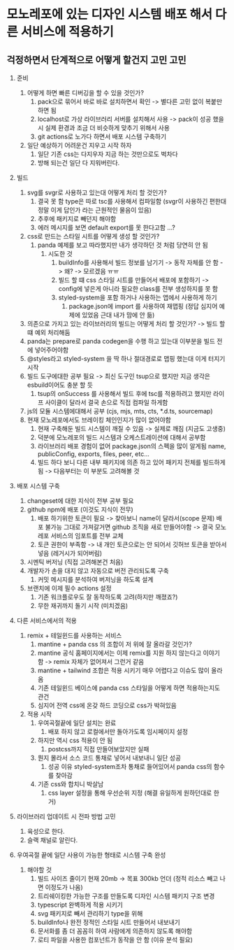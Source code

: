 # 모노레포에 있는 디자인 시스템 배포 해서 다른 서비스에 적용하기

## 걱정하면서 단계적으로 어떻게 할건지 고민 고민

1. 준비

   1. 어떻게 하면 빠른 디버깅을 할 수 있을 것인가?
      1. pack으로 묶어서 바로 바로 설치하면서 확인 -> 별다른 고민 없이 복붙만 하면 됨
      2. localhost로 가상 라이브러리 서버를 설치해서 사용 -> pack이 성공 했을 시 실제 환경과 조금 더 비슷하게 맞추기 위해서 사용
      3. git actions로 노가다 하면서 배포 시스템 구축하기
   2. 일단 예상하기 어려운건 지우고 시작 하자
      1. 일단 기존 css는 다지우자 지금 하는 것만으로도 벅차다
      2. 방해 되는건 일단 다 지워버린다.

2. 빌드

   1. svg를 svgr로 사용하고 있는대 어떻게 처리 할 것인가?
      1. 결국 못 함 type은 따로 tsc를 사용해서 컴파일함 (svgr이 사용하긴 편한대 정말 이게 답인가 라는 근원적인 물음이 있음)
      2. 추후에 패키지로 빼던지 해야함
      3. 에러 메시지를 보면 default export를 못 한다고함 ...?
   2. css로 만드는 스타일 시트를 어떻게 생성 할 것인가?
      1. panda 예제를 보고 따라했지만 내가 생각하던 것 처럼 당연히 안 됨
         1. 시도한 것
            1. buildInfo를 사용해서 빌드 정보를 남기기 -> 동작 자체를 안 함 -> 왜? -> 모르겠음 ㅠㅠ
            2. 빌드 할 떄 css 스타일 시트를 만들어서 배포에 포함하기 -> config에 넣은게 아니라 필요한 class를 전부 생성하지를 못 함
            3. styled-system을 포함 하거나 사용하는 앱에서 사용하게 하기
               1. package.json에 import 를 사용하여 재맵핑 (정답 심지어 예제에 있었음 근대 내가 맘에 안 듦)
   3. 의존으로 가지고 있는 라이브러리의 빌드는 어떻게 처리 할 것인가? -> 빌드 할 떄 예외 처리해둠
   4. panda는 prepare로 panda codegen을 수행 하고 있는대 이부분을 빌드 전에 넣어주어야함
   5. @styles라고 styled-system 을 딱 하나 절대경로로 맵핑 했는대 이게 터지기 시작
   6. 빌드 도구에대한 공부 필요 -> 최신 도구인 tsup으로 했지만 지금 생각은 esbuild이어도 충분 할 듯
      1. tsup의 onSuccess 를 사용해서 빌드 후에 tsc를 적용하려고 했지만 라이프 사이클이 달라서 결국 손으로 직접 컴파일 하게함
   7. js의 모듈 시스템에대해서 공부 (cjs, mjs, mts, cts, \*.d.ts, sourcemap)
   8. 현재 모노레포에서도 브레이킹 체인인지가 많이 없어야함
      1. 현재 구축해둔 빌드 시스템이 깨질 수 있음 -> 실제로 깨짐 (지금도 고생중)
      2. 덕분에 모노레포의 빌드 시스템과 오케스트레이션에 대해서 공부함
      3. 라이브러리 배포 경험이 없어 package.json의 스펙을 많이 알게됨 name, publicConfig, exports, files, peer, etc...
      4. 빌드 하다 보니 다른 내부 패키지에 의존 하고 있어 패키지 전체를 빌드하게 됨 -> 다음부터는 이 부분도 고려해볼 것

3. 배포 시스템 구축

   1. changeset에 대한 지식이 전부 공부 필요
   2. github npm에 배포 (이것도 지식이 전무)
      1. 배포 하기위한 토큰이 필요 -> 찾아보니 name이 달라서(scope 문제) 배포 불가능 그대로 가져갈거면 github 조직을 새로 만들어야함 -> 결국
         모노레포 서비스의 임포트를 전부 교체
      2. 토큰 권한이 부족함 -> 내 개인 토큰으로는 안 되어서 깃허브 토큰을 받아서 넣음 (레거시가 되어버림)
   3. 시멘틱 버저닝 (직접 고려해본건 처음)
   4. 개발자가 손을 대지 않고 자동으로 버전 관리되도록 구축
      1. 커밋 메시지를 분석하여 버저닝을 하도록 설계
   5. 브랜치에 이제 필수 actions 설정
      1. 기존 워크플로우도 잘 동작하도록 고려(하지만 깨졌죠?)
      2. 무한 재귀까지 돌기 시작 (미치겠음)

4. 다른 서비스에서의 적용

   1. remix + 테일윈드를 사용하는 서비스
      1. mantine + panda css 의 조합이 저 위에 잘 올라갈 것인가?
      2. mantine 공식 홈페이지에서는 이제 remix를 지원 하지 않는다고 이야기 함 -> remix 자체가 없어져서 그런거 같음
      3. mantine + tailwind 조합은 적용 시키기 매우 어렵다고 이슈도 많이 올라옴
      4. 기존 테일윈드 베이스에 panda css 스타일을 어떻게 하면 적용하는지도 관건
      5. 심지어 전역 css에 온갖 하드 코딩으로 css가 박혀있음
   2. 적용 시작
      1. 우여곡절끝에 일단 설치는 완료
         1. 배포 하지 않고 로컬에서만 돌아가도록 임시페이지 설정
      2. 하지만 역시 css 적용이 안 됨
         1. postcss까지 직접 만들어보았지만 실패
      3. 뭔지 몰라서 소스 코드 통채로 넣어서 내보내니 일단 성공
         1. 성공 이유 styled-system조차 통채로 들어있어서 panda css의 함수를 찾아감
      4. 기존 css와 합치니 박살남
         1. css layer 설정을 통해 우선순위 지정 (해결 유일하게 원하던대로 한거)

5. 라이브러리 업데이트 시 전파 방법 고민

   1. 육성으로 한다.
   2. 슬랙 채널로 알린다.

6. 우여곡절 끝에 일단 사용이 가능한 형태로 시스템 구축 완성
   1. 해야할 것
      1. 빌드 사이즈 줄이기 현재 20mb -> 목표 300kb 언더 (정적 리소스 빼고 나면 이정도가 나옴)
      2. 트리쉐이킹한 가능한 구조를 만들도록 디자인 시스템 패키지 구조 변경
      3. typescript 완벽하게 적용 시키기
      4. svg 패키지로 빼서 관리하기 type을 위해
      5. buildInfo나 완전 정적인 스타일 시트 만들어서 내보내기
      6. 문서화를 좀 더 꼼꼼히 하여 사람에게 의존하지 않도록 해야함
      7. 로티 파일을 사용한 컴포넌트가 동작을 안 함 (이유 분석 필요)
